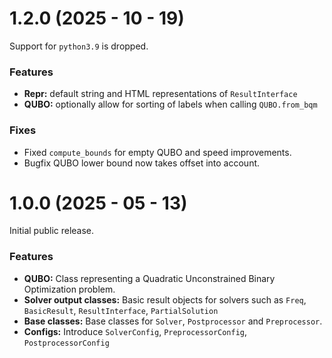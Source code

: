 # 1.2.0 (2025 - 10 - 19)

Support for `python3.9` is dropped.

### Features

* **Repr:** default string and HTML representations of `ResultInterface`
* **QUBO:** optionally allow for sorting of labels when calling `QUBO.from_bqm`

### Fixes

* Fixed `compute_bounds` for empty QUBO and speed improvements.
* Bugfix QUBO lower bound now takes offset into account.

# 1.0.0 (2025 - 05 - 13)

Initial public release.

### Features

* **QUBO:** Class representing a Quadratic Unconstrained Binary Optimization  problem.
* **Solver output classes:** Basic result objects for solvers such as `Freq`, `BasicResult`, `ResultInterface`, `PartialSolution`
* **Base classes:** Base classes for `Solver`, `Postprocessor` and `Preprocessor`.
* **Configs:** Introduce `SolverConfig`, `PreprocessorConfig`, `PostprocessorConfig`

